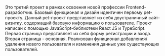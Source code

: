 Это третий проект в рамках освоения новой профессии Frontend-разработчик. Базовый функционал и дизайн идентичен первому pet-проекту. Данный pet-проект представляет из себя двустраничный сайт-визитку, содержащий базовую информацию о пользователе. Проект написан с помощью JavaScript-библиотеки React JS и TypeScript. Первая страница представляет из себя форму регистрации и входа. Вторая страница - основная. Реализован функционал добавления/удаления нового пользователя и изменения данных уже существующих пользователей.